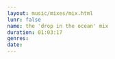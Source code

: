 ```yaml
---
layout: music/mixes/mix.html
lunr: false
name: the 'drop in the ocean' mix
duration: 01:03:17
genres:
date:
---
```

